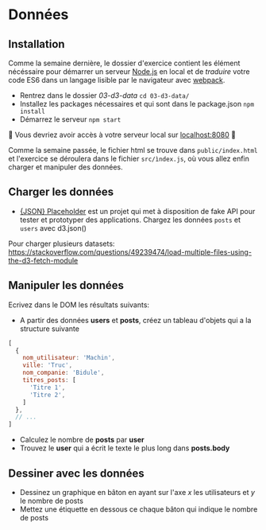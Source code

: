 # Données

## Installation
Comme la semaine dernière, le dossier d'exercice contient les élément nécéssaire pour démarrer un serveur [Node.js](https://nodejs.org/en/) en local et de *traduire* votre code ES6 dans un langage lisible par le navigateur avec [webpack](https://webpack.js.org/).  
* Rentrez dans le dossier *03-d3-data* ``cd 03-d3-data/``
* Installez les packages nécessaires et qui sont dans le package.json ```npm install```
* Démarrez le serveur ```npm start```

:rocket: Vous devriez avoir accès à votre serveur local sur [localhost:8080](http:localhost:8080) :rocket:

Comme la semaine passée, le fichier html se trouve dans ```public/index.html``` et l'exercice se déroulera dans le fichier ```src/ìndex.js```, où vous allez enfin charger et manipuler des données. 

## Charger les données
* [{JSON} Placeholder](https://jsonplaceholder.typicode.com/) est un projet qui met à disposition de fake API pour tester et prototyper des applications. Chargez les données `posts` et `users` avec d3.json()

Pour charger plusieurs datasets: https://stackoverflow.com/questions/49239474/load-multiple-files-using-the-d3-fetch-module

## Manipuler les données
Ecrivez dans le DOM les résultats suivants: 
* A partir des données **users** et **posts**, créez un tableau d'objets qui a la structure suivante

```js
[
  {
    nom_utilisateur: 'Machin',
    ville: 'Truc',
    nom_companie: 'Bidule',
    titres_posts: [
      'Titre 1',
      'Titre 2',
    ]
  },
  // ...
]
```
* Calculez le nombre de **posts** par **user**
* Trouvez le **user** qui a écrit le texte le plus long dans **posts.body**

## Dessiner avec les données
* Dessinez un graphique en bâton en ayant sur l'axe *x* les utilisateurs et *y* le nombre de posts 
* Mettez une étiquette en dessous ce chaque bâton qui indique le nombre de posts

